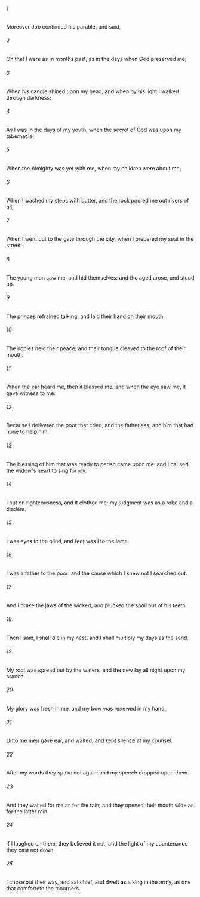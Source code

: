 ###### 1
Moreover Job continued his parable, and said,

###### 2
Oh that I were as in months past, as in the days when God preserved me;

###### 3
When his candle shined upon my head, and when by his light I walked through darkness;

###### 4
As I was in the days of my youth, when the secret of God was upon my tabernacle;

###### 5
When the Almighty was yet with me, when my children were about me;

###### 6
When I washed my steps with butter, and the rock poured me out rivers of oil;

###### 7
When I went out to the gate through the city, when I prepared my seat in the street!

###### 8
The young men saw me, and hid themselves: and the aged arose, and stood up.

###### 9
The princes refrained talking, and laid their hand on their mouth.

###### 10
The nobles held their peace, and their tongue cleaved to the roof of their mouth.

###### 11
When the ear heard me, then it blessed me; and when the eye saw me, it gave witness to me:

###### 12
Because I delivered the poor that cried, and the fatherless, and him that had none to help him.

###### 13
The blessing of him that was ready to perish came upon me: and I caused the widow's heart to sing for joy.

###### 14
I put on righteousness, and it clothed me: my judgment was as a robe and a diadem.

###### 15
I was eyes to the blind, and feet was I to the lame.

###### 16
I was a father to the poor: and the cause which I knew not I searched out.

###### 17
And I brake the jaws of the wicked, and plucked the spoil out of his teeth.

###### 18
Then I said, I shall die in my nest, and I shall multiply my days as the sand.

###### 19
My root was spread out by the waters, and the dew lay all night upon my branch.

###### 20
My glory was fresh in me, and my bow was renewed in my hand.

###### 21
Unto me men gave ear, and waited, and kept silence at my counsel.

###### 22
After my words they spake not again; and my speech dropped upon them.

###### 23
And they waited for me as for the rain; and they opened their mouth wide as for the latter rain.

###### 24
If I laughed on them, they believed it not; and the light of my countenance they cast not down.

###### 25
I chose out their way, and sat chief, and dwelt as a king in the army, as one that comforteth the mourners.

